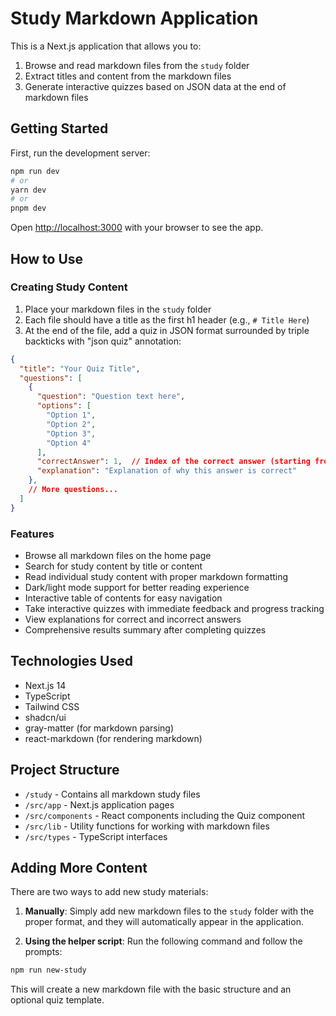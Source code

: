 # Study Markdown Application

This is a Next.js application that allows you to:

1. Browse and read markdown files from the `study` folder
2. Extract titles and content from the markdown files
3. Generate interactive quizzes based on JSON data at the end of markdown files

## Getting Started

First, run the development server:

```bash
npm run dev
# or
yarn dev
# or
pnpm dev
```

Open [http://localhost:3000](http://localhost:3000) with your browser to see the app.

## How to Use

### Creating Study Content

1. Place your markdown files in the `study` folder
2. Each file should have a title as the first h1 header (e.g., `# Title Here`)
3. At the end of the file, add a quiz in JSON format surrounded by triple backticks with "json quiz" annotation:

```json quiz
{
  "title": "Your Quiz Title",
  "questions": [
    {
      "question": "Question text here",
      "options": [
        "Option 1", 
        "Option 2", 
        "Option 3", 
        "Option 4"
      ],
      "correctAnswer": 1,  // Index of the correct answer (starting from 0)
      "explanation": "Explanation of why this answer is correct"
    },
    // More questions...
  ]
}
```

### Features

- Browse all markdown files on the home page
- Search for study content by title or content
- Read individual study content with proper markdown formatting
- Dark/light mode support for better reading experience
- Interactive table of contents for easy navigation
- Take interactive quizzes with immediate feedback and progress tracking
- View explanations for correct and incorrect answers
- Comprehensive results summary after completing quizzes

## Technologies Used

- Next.js 14
- TypeScript
- Tailwind CSS
- shadcn/ui
- gray-matter (for markdown parsing)
- react-markdown (for rendering markdown)

## Project Structure

- `/study` - Contains all markdown study files
- `/src/app` - Next.js application pages
- `/src/components` - React components including the Quiz component
- `/src/lib` - Utility functions for working with markdown files
- `/src/types` - TypeScript interfaces

## Adding More Content

There are two ways to add new study materials:

1. **Manually**: Simply add new markdown files to the `study` folder with the proper format, and they will automatically appear in the application.

2. **Using the helper script**: Run the following command and follow the prompts:

```bash
npm run new-study
```

This will create a new markdown file with the basic structure and an optional quiz template.
